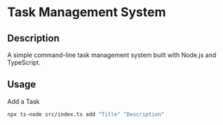 # Task Management System

## Description
A simple command-line task management system built with Node.js and TypeScript.

## Usage

Add a Task
```bash
npx ts-node src/index.ts add "Title" "Description"
```
